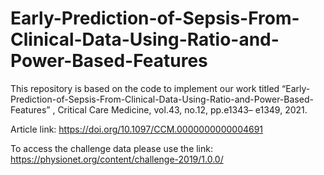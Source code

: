 # Early-Prediction-of-Sepsis-From-Clinical-Data-Using-Ratio-and-Power-Based-Features
This repository is based on the code to implement our work titled “Early-Prediction-of-Sepsis-From-Clinical-Data-Using-Ratio-and-Power-Based-Features” , Critical Care Medicine, vol.43, no.12, pp.e1343– e1349, 2021.

Article link: https://doi.org/10.1097/CCM.0000000000004691


To access the challenge data please use the link: https://physionet.org/content/challenge-2019/1.0.0/

